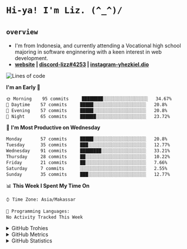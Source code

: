 
# `Hi-ya! I'm Liz. (^_^)/ `

## `overview`

- I'm from Indonesia, and currently attending a Vocational high school majoring in software enginnering with a keen interest in web development.
- **[website](https://lichking112.github.io) | [discord-lizz#4253](https://discord.io/giid) | [instagram-yhezkiel.dio](https://www.instagram.com/yhezkiel.dio/)**

<!--START_SECTION:waka-->
![Lines of code](https://img.shields.io/badge/From%20Hello%20World%20I%27ve%20Written-2065%20lines%20of%20code-blue)

**I'm an Early 🐤** 

```text
🌞 Morning    95 commits     ████████░░░░░░░░░░░░░░░░░   34.67% 
🌆 Daytime    57 commits     █████░░░░░░░░░░░░░░░░░░░░   20.8% 
🌃 Evening    57 commits     █████░░░░░░░░░░░░░░░░░░░░   20.8% 
🌙 Night      65 commits     ██████░░░░░░░░░░░░░░░░░░░   23.72%

```
📅 **I'm Most Productive on Wednesday** 

```text
Monday       57 commits     █████░░░░░░░░░░░░░░░░░░░░   20.8% 
Tuesday      35 commits     ███░░░░░░░░░░░░░░░░░░░░░░   12.77% 
Wednesday    91 commits     ████████░░░░░░░░░░░░░░░░░   33.21% 
Thursday     28 commits     ██░░░░░░░░░░░░░░░░░░░░░░░   10.22% 
Friday       21 commits     ██░░░░░░░░░░░░░░░░░░░░░░░   7.66% 
Saturday     7 commits      ░░░░░░░░░░░░░░░░░░░░░░░░░   2.55% 
Sunday       35 commits     ███░░░░░░░░░░░░░░░░░░░░░░   12.77%

```


📊 **This Week I Spent My Time On** 

```text
⌚︎ Time Zone: Asia/Makassar

💬 Programming Languages: 
No Activity Tracked This Week

```


<!--END_SECTION:waka-->

<details>
  <summary>GitHub Trohies</summary>
  <br>
  <p align="center">
    <img alt="LichKing112's Github Trophies" src="https://github-profile-trophy.vercel.app/?username=LichKing112&theme=onedark" />
  </p>
</details>

<details>
  <summary>GitHub Metrics</summary>
  <br>
  <p align="center">
    <img alt="LichKing112's Github Metrics" src="https://github.com/LichKing112/LichKing112/blob/master/github-metrics.svg" />
  </p>
</details>

<details>
  <summary>GitHub Statistics</summary>
  <br>
  <p align="center">
    <img alt="LichKing112's Github Stats" src="https://github-readme-stats.vercel.app/api?username=lichking112&theme=gotham&show_icons=true" />
    <img alt="LichKing112's Github Top Languages" src="https://github-readme-stats.vercel.app/api/top-langs/?username=lichking112&theme=gotham&layout=compact" />
  </p>
</details>


